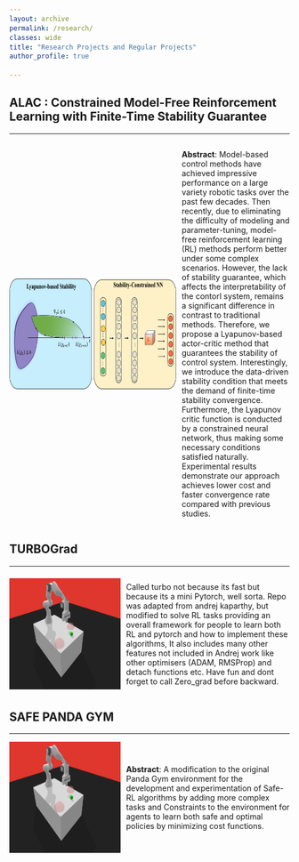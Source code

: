 ```yaml
---
layout: archive
permalink: /research/
classes: wide
title: "Research Projects and Regular Projects"
author_profile: true

---
```


<div>
  <h2>ALAC : Constrained Model-Free Reinforcement Learning with Finite-Time Stability Guarantee</h2>
  <hr>
  <div style="display: flex; align-items: center;">
    <img src="/assets/images/Lyapunov.png" alt="image-left" style="width: 300px; height: 200px; margin-right: 10px;">
    <p><strong>Abstract</strong>: Model-based control methods have achieved impressive performance 
        on a large variety robotic tasks over the past few decades. Then recently,
        due to eliminating the difficulty of modeling and parameter-tuning, 
        model-free reinforcement learning (RL) methods perform better under some complex scenarios.
        However, the lack of stability guarantee, which affects the interpretability of the contorl system,
        remains a significant difference in contrast to traditional methods.
        Therefore, we propose a Lyapunov-based actor-critic method that guarantees the stability 
        of control system. Interestingly, we introduce the data-driven stability condition that meets 
        the demand of finite-time stability convergence. Furthermore, the Lyapunov critic function is
        conducted by a constrained neural network, thus making some necessary conditions satisfied naturally. 
        Experimental results demonstrate our approach achieves lower cost and faster convergence rate
        compared with previous studies.
    </p>
  </div>
</div>


<div>
  <h2>TURBOGrad</h2>
  <hr>
  <div style="display: flex; align-items: center;">
    <img src="/assets/images/push_safe.png" alt="image-left" style="width: 200px; height: 200px; margin-right: 10px;">
    <p>Called turbo not because its fast but because its a mini Pytorch, well sorta.
        Repo was adapted from andrej kaparthy, but modified to solve RL tasks providing an overall
        framework for people to learn both RL and pytorch and how to implement these algorithms,
        It also includes many other features not included in Andrej work like other optimisers
        (ADAM, RMSProp) and detach functions etc. Have fun and dont forget to call Zero_grad before backward.
    </p>
  </div>
</div>


<div>
  <h2>SAFE PANDA GYM</h2>
  <hr>
  <div style="display: flex; align-items: center;">
    <img src="/assets/images/push_safe.png" alt="image-left" style="width: 200px; height: 200px; margin-right: 10px;">
    <p><strong>Abstract</strong>: A modification to the original Panda Gym environment for the development
        and experimentation of Safe-RL algorithms by adding more complex tasks and Constraints 
        to the environment for agents to learn both safe and optimal policies by minimizing cost functions.
    </p>
  </div>
</div>
